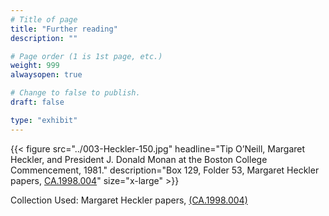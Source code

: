 ```yaml
---
# Title of page
title: "Further reading"
description: ""

# Page order (1 is 1st page, etc.)
weight: 999
alwaysopen: true

# Change to false to publish.
draft: false

type: "exhibit"
---
```


{{< figure src="../003-Heckler-150.jpg" headline="Tip O’Neill, Margaret Heckler, and President J. Donald Monan at the Boston College Commencement, 1981." description="Box 129, Folder 53, Margaret Heckler papers, [CA.1998.004](https://bc-primo.hosted.exlibrisgroup.com/permalink/f/l6ucgu/ALMA-BC21361016800001021)"  size="x-large" >}}

Collection Used: Margaret Heckler papers, [(CA.1998.004)](https://bc-primo.hosted.exlibrisgroup.com/permalink/f/l6ucgu/ALMA-BC21361016800001021)  

